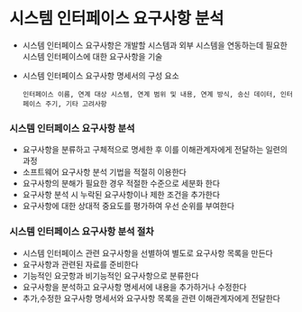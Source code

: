 # 시스템 인터페이스 요구사항 분석

- 시스템 인터페이스 요구사항은 개발할 시스템과 외부 시스템을 연동하는데 필요한 시스템 인터페이스에 대한 요구사항을 기술

- 시스템 인터페이스 요구사항 명세서의 구성 요소

  ```
  인터페이스 이름, 연계 대상 시스템, 연계 범위 및 내용, 연계 방식, 송신 데이터, 인터페이스 주기, 기타 고려사항
  ```

  

### 시스템 인터페이스 요구사항 분석

- 요구사항을 분류하고 구체적으로 명세한 후 이를 이해관계자에게 전달하는 일련의 과정
- 소프트웨어 요구사항 분석 기법을 적절히 이용한다
- 요구사항의 분해가 필요한 경우 적절한 수준으로 세분화 한다
- 요구사항 분석 시 누락된 요구사항이나 제한 조건을 추가한다
- 요구사항에 대한 상대적 중요도를 평가하여 우선 순위를 부여한다



### 시스템 인터페이스 요구사항 분석 절차

- 시스템 인터페이스 관련 요구사항을 선별하여 별도로 요구사항 목록을 만든다
- 요구사항과 관련된 자료를 준비한다
- 기능적인 요굿항과 비기능적인 요구사항으로 분류한다
- 요구사항을 분석하고 요구사항 명세서에 내용을 추가하거나 수정한다
- 추가,수정한 요구사항 명세서와 요구사항 목록을 관련 이해관계자에게 전달한다

